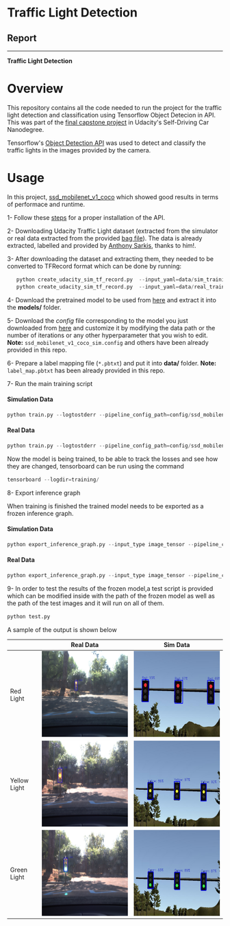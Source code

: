 # **Traffic Light Detection**
## Report

---

**Traffic Light Detection**
# Overview
This repository contains all the code needed to run the project for the traffic light detection and classification using Tensorflow Object Detecion in API. This was part of the [final capstone project](https://github.com/mhusseinsh/CarND-Capstone) in Udacity's Self-Driving Car Nanodegree.

Tensorflow's [Object Detection API](https://github.com/tensorflow/models/tree/master/research/object_detection) was used to detect and classify the traffic lights in the images provided by the camera.

# Usage

In this project, [ssd_mobilenet_v1_coco](download.tensorflow.org/models/object_detection/ssd_mobilenet_v1_coco_2018_01_28.tar.gz) which showed good results in terms of performace and runtime.

1- Follow these [steps](https://github.com/tensorflow/models/blob/3f78f4cfd21c786c62bf321c07830071027ebb5e/research/object_detection/g3doc/installation.md) for a proper installation of the API.

2- Downloading Udacity Traffic Light dataset (extracted from the simulator or real data extracted from the provided [bag file](https://s3-us-west-1.amazonaws.com/udacity-selfdrivingcar/traffic_light_bag_file.zip)). The data is already extracted, labelled and provided by [Anthony Sarkis](https://medium.com/@anthony_sarkis), thanks to him!.

3- After downloading the dataset and extracting them, they needed to be converted to TFRecord format which can be done by running:

```python
   python create_udacity_sim_tf_record.py  --input_yaml=data/sim_training_data/sim_data_annotations.yaml  --output_path=data/sim_training_data/sim_data.record
   python create_udacity_sim_tf_record.py  --input_yaml=data/real_training_data/real_data_annotations.yaml  --output_path=data/real_training_data/real_data.record
```
4- Download the pretrained model to be used from [here](https://github.com/tensorflow/models/blob/master/research/object_detection/g3doc/tf1_detection_zoo.md) and extract it into the **models/** folder.

5- Download the *config* file corresponding to the model you just downloaded from [here](https://github.com/tensorflow/models/tree/3f78f4cfd21c786c62bf321c07830071027ebb5e/research/object_detection/samples/configs) and customize it by modifying the data path or the number of iterations or any other hyperparameter that you wish to edit. **Note:** `ssd_mobilenet_v1_coco_sim.config` and others  have been already provided in this repo.

6- Prepare a label mapping file (`*.pbtxt`) and put it into **data/** folder. **Note:** `label_map.pbtxt` has been already provided in this repo.

7- Run the main training script

#### Simulation Data
```python
python train.py --logtostderr --pipeline_config_path=config/ssd_mobilenet_v1_coco_sim.config --train_dir=data/sim_data.record
```
#### Real Data
```python
python train.py --logtostderr --pipeline_config_path=config/ssd_mobilenet_v1_coco_real.config --train_dir=data/real_data.record
```
Now the model is being trained, to be able to track the losses and see how they are changed, tensorboard can be run using the command
```python
tensorboard --logdir=training/
```
8- Export inference graph

When training is finished the trained model needs to be exported as a frozen inference graph.
#### Simulation Data
```python
python export_inference_graph.py --input_type image_tensor --pipeline_config_path=config/ssd_mobilenet_v1_coco_sim.config --trained_checkpoint_prefix=data/outputs/sim_data/model.ckpt-6000 --output_directory=outputs/frozen_model_sim/
```
#### Real Data
```python
python export_inference_graph.py --input_type image_tensor --pipeline_config_path=config/ssd_mobilenet_v1_coco_real.config --trained_checkpoint_prefix=data/outputs/real_data/model.ckpt-25000 --output_directory=outputs/frozen_model_real/
```

9- In order to test the results of the frozen model,a test script is provided which can be modified inside with the path of the frozen model as well as the path of the test images and it will run on all of them.
```python
python test.py
```
A sample of the output is shown below

|                | Real Data                             | Sim Data                               | 
| -------------- | --------------------------------------- | ------------------------------------------- |
| Red Light | <img src="./output_images/left0140_output.jpg" width="400" height="200"> | <img src="./output_images/left0027_output.jpg" width="400" height="200"> |
| Yellow Light | <img src="./output_images/left0701_output.jpg" width="400" height="200"> | <img src="./output_images/left0011_output.jpg" width="400" height="200"> |
| Green Light | <img src="./output_images/left0282_output.jpg" width="400" height="200"> | <img src="./output_images/left0003_output.jpg" width="400" height="200"> |

